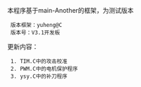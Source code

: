 本程序基于main-Another的框架，为测试版本

     版本框架：yuheng@C
     版本号：V3.1开发板
   
更新内容：

     1. TIM.C中的攻击校准
     2. PWM.C中的电机保护程序
     3. ysy.C中的补刀程序
